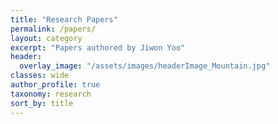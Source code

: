 ```yaml
---
title: "Research Papers"
permalink: /papers/
layout: category
excerpt: "Papers authored by Jiwon Yoo"
header:
  overlay_image: "/assets/images/headerImage_Mountain.jpg"
classes: wide
author_profile: true
taxonomy: research
sort_by: title
---
```


